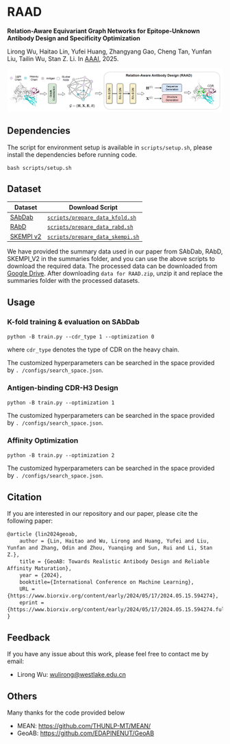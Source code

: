# RAAD
**Relation-Aware Equivariant Graph Networks for Epitope-Unknown Antibody Design and Specificity Optimization**

Lirong Wu, Haitao Lin, Yufei Huang, Zhangyang Gao, Cheng Tan, Yunfan Liu, Tailin Wu, Stan Z. Li. In [AAAI](https://openreview.net/forum?id=g22j55xLz2), 2025.

<p align="center">
  <img src='./assets/framework.PNG' width="800">
</p>



## Dependencies

The script for environment setup is available in `scripts/setup.sh`, please install the dependencies before running code.

```
bash scripts/setup.sh
```



## Dataset

| Dataset                                                      | Download Script                                              |
| ------------------------------------------------------------ | ------------------------------------------------------------ |
| [SAbDab](https://opig.stats.ox.ac.uk/webapps/sabdab-sabpred/sabdab/) | [`scripts/prepare_data_kfold.sh`](./scripts/prepare_data_kfold.sh) |
| [RAbD](https://pmc.ncbi.nlm.nih.gov/articles/PMC5942852/)    | [`scripts/prepare_data_rabd.sh`](./scripts/prepare_data_rabd.sh) |
| [SKEMPI v2](https://life.bsc.es/pid/skempi2)                 | [`scripts/prepare_data_skempi.sh`](./scripts/prepare_data_skempi.sh) |

We have provided the summary data used in our paper from SAbDab, RAbD, SKEMPI_V2 in the summaries folder, and you can use the above scripts to download the required data. The processed data can be downloaded from [Google Drive](https://drive.google.com/file/d/1jYNOv_5N0-4RLRBbGTDzyrKsOo7vBNhH/view?usp=drive_link). After downloading `data for RAAD.zip`, unzip it and replace the summaries folder with the processed datasets.



## Usage

### K-fold training & evaluation on SAbDab

```
python -B train.py --cdr_type 1 --optimization 0
```

where `cdr_type` denotes the type of CDR on the heavy chain. 

The customized hyperparameters can be searched in the space provided by `. /configs/search_space.json`.



### Antigen-binding CDR-H3 Design

```
python -B train.py --optimization 1
```

The customized hyperparameters can be searched in the space provided by `. /configs/search_space.json`.



### Affinity Optimization

```
python -B train.py --optimization 2
```

The customized hyperparameters can be searched in the space provided by `. /configs/search_space.json`.



## Citation

If you are interested in our repository and our paper, please cite the following paper:

```
@article {lin2024geoab,
	author = {Lin, Haitao and Wu, Lirong and Huang, Yufei and Liu, Yunfan and Zhang, Odin and Zhou, Yuanqing and Sun, Rui and Li, Stan Z.},
	title = {GeoAB: Towards Realistic Antibody Design and Reliable Affinity Maturation},
    year = {2024},
	booktitle={International Conference on Machine Learning},
	URL = {https://www.biorxiv.org/content/early/2024/05/17/2024.05.15.594274},
	eprint = {https://www.biorxiv.org/content/early/2024/05/17/2024.05.15.594274.full.pdf}
}
```



## Feedback

If you have any issue about this work, please feel free to contact me by email: 
* Lirong Wu: wulirong@westlake.edu.cn



## Others

Many thanks for the code provided below

* MEAN: https://github.com/THUNLP-MT/MEAN/
* GeoAB: https://github.com/EDAPINENUT/GeoAB
